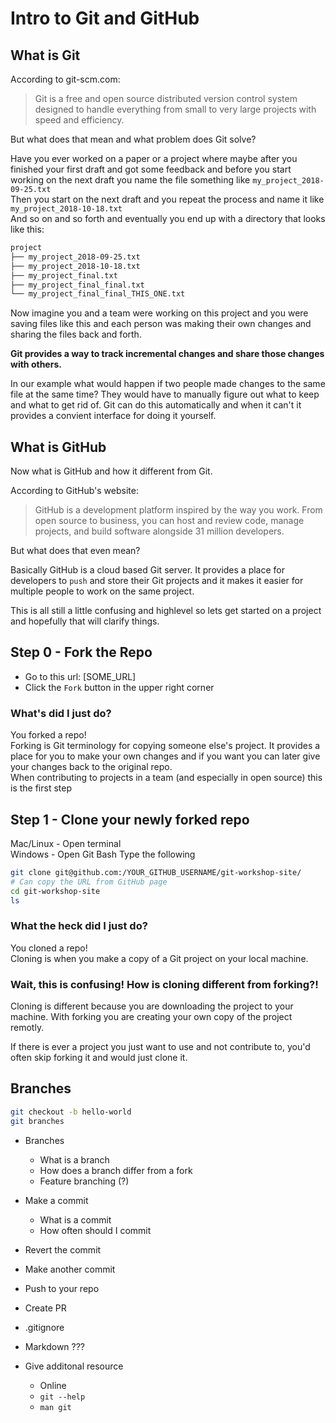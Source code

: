 # Intro to Git and GitHub 

<!-- Should probably ask how many people have used Git and GitHub --> <!-- Explain that this workshop is targeted for beginners and created in the context of Code For GSO's workflow -->

 ## What is Git

According to git-scm.com:

> Git is a free and open source distributed version control system designed to handle everything from small to very large projects with speed and efficiency.

But what does that mean and what problem does Git solve?

Have you ever worked on a paper or a project where maybe after you finished your first draft and got some feedback and before you start working on the next draft you name the file something like `my_project_2018-09-25.txt`<br>
Then you start on the next draft and you repeat the process and name it like `my_project_2018-10-18.txt`<br>
And so on and so forth and eventually you end up with a directory that looks like this:

```bash
project
├── my_project_2018-09-25.txt
├── my_project_2018-10-18.txt
├── my_project_final.txt
├── my_project_final_final.txt
└── my_project_final_final_THIS_ONE.txt
```

Now imagine you and a team were working on this project and you were saving files like this and each person was making their own changes and sharing the files back and forth.

**Git provides a way to track incremental changes and share those changes with others.**

In our example what would happen if two people made changes to the same file at the same time? They would have to manually figure out what to keep and what to get rid of. Git can do this automatically and when it can't it provides a convient interface for doing it yourself.

## What is GitHub

Now what is GitHub and how it different from Git.

According to GitHub's website:

> GitHub is a development platform inspired by the way you work. From open source to business, you can host and review code, manage projects, and build software alongside 31 million developers.

But what does that even mean?

Basically GitHub is a cloud based Git server. It provides a place for developers to `push` and store their Git projects and it makes it easier for multiple people to work on the same project.

This is all still a little confusing and highlevel so lets get started on a project and hopefully that will clarify things. 

<!-- TODO: Get a real URL -->

 ## Step 0 - Fork the Repo

- Go to this url: [SOME_URL]
- Click the `Fork` button in the upper right corner <!-- TODO: Screenshot? -->

### What's did I just do?

You forked a repo!<br>
Forking is Git terminology for copying someone else's project. It provides a place for you to make your own changes and if you want you can later give your changes back to the original repo.<br>
When contributing to projects in a team (and especially in open source) this is the first step

## Step 1 - Clone your newly forked repo

Mac/Linux - Open terminal<br>
Windows - Open Git Bash Type the following

```bash
git clone git@github.com:/YOUR_GITHUB_USERNAME/git-workshop-site/
# Can copy the URL from GitHub page
cd git-workshop-site
ls
``` 

<!-- TODO: How to run site -->

 ### What the heck did I just do?

You cloned a repo!<br>
Cloning is when you make a copy of a Git project on your local machine.

### Wait, this is confusing! How is cloning different from forking?!

<!-- TODO: This is not good. Find analogy or better way to explain --> Cloning is different because you are downloading the project to your machine. With forking you are creating your own copy of the project remotly.<br>
If there is ever a project you just want to use and not contribute to, you'd often skip forking it and would just clone it.

## Branches

```bash
git checkout -b hello-world
git branches
```

- Branches

  - What is a branch
  - How does a branch differ from a fork
  - Feature branching (?)

- Make a commit

  - What is a commit
  - How often should I commit

- Revert the commit

- Make another commit

- Push to your repo

- Create PR

- .gitignore

- Markdown ???

- Give additonal resource

  - Online
  - `git --help`
  - `man git`
